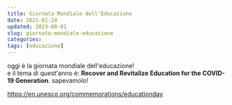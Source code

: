 ```yaml
---
title: Giornata Mondiale dell'Educazione
date: 2021-01-24
updated: 2023-08-01
slug: giornata-mondiale-educazione
categories:
tags: [educazione]
---
```


oggi è la giornata mondiale dell'educazione!  
e il tema di quest'anno è: **Recover and Revitalize Education for the COVID-19 Generation**.
sapevamolo!

<https://en.unesco.org/commemorations/educationday>